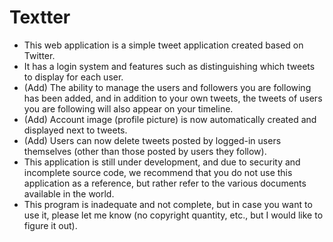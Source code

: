 # Textter
- This web application is a simple tweet application created based on Twitter.  
- It has a login system and features such as distinguishing which tweets to display for each user.  
- (Add) The ability to manage the users and followers you are following has been added, and in addition to your own tweets, the tweets of users you are following will also appear on your timeline. 
- (Add) Account image (profile picture) is now automatically created and displayed next to tweets.
- (Add) Users can now delete tweets posted by logged-in users themselves (other than those posted by users they follow).
- This application is still under development, and due to security and incomplete source code, we recommend that you do not use this application as a reference, but rather refer to the various documents available in the world.  
- This program is inadequate and not complete, but in case you want to use it, please let me know (no copyright quantity, etc., but I would like to figure it out).  
